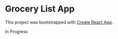# Grocery List App

This project was bootstrapped with [Create React App](https://github.com/facebook/create-react-app).

In Progress
